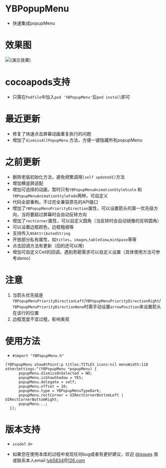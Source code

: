 # YBPopupMenu
 * 快速集成popupMenu

# 效果图
![(演示效果)](https://lyb5834.github.io/Images/YBPopupMenuGif.gif)

# cocoapods支持
  * 只需在`Podfile`中加入`pod 'YBPopupMenu'`后`pod install`即可

# 最近更新
  * 修复了快速点击屏幕动画重复执行的问题
  * 增加了`dismissAllPopupMenu` 方法，方便一键隐藏所有popupMenu

# 之前更新

  * 删除老版初始化方法，避免频繁调用`[self updateUI]`方法
  * 增加横竖屏适配
  * 增加可选择的动画，暂时只有`YBPopupMenuAnimationStyleScale` 和 `YBPopupMenuAnimationStyleFade`两种，可自定义
  * 代码全部重构，不过完全兼容原先的API接口
  * 增加了`YBPopupMenuPriorityDirection`属性，可以设置箭头的第一优先级方向，当将要超过屏幕时会自动反转方向
  * 增加了`rectCorner`属性，可以自定义圆角（当反转时会自动镜像的反转圆角）
  * 可以设置边框颜色，边框粗细等
  * 支持传入`NSAttributedString`
  * 开放部分私有属性，如`titles`，`images`,`tableView`,`minSpace`等等
  * 点击回调方法有更新（旧的还可以用）
  * 增加可自定义Cell的回调，遇到奇葩需求可以自定义设置（具体使用方法可参考demo）

# 注意
  1. 当箭头优先级是`YBPopupMenuPriorityDirectionLeft`/`YBPopupMenuPriorityDirectionRight`/`YBPopupMenuPriorityDirectionNone`时需手动设置`arrowPosition`来设置箭头在该行的位置
  2. 边框宽度不宜过粗，影响美观

# 使用方法
  * `#import "YBPopupMenu.h"`
  ```
  [YBPopupMenu showAtPoint:p titles:TITLES icons:nil menuWidth:110 otherSettings:^(YBPopupMenu *popupMenu) {
        popupMenu.dismissOnSelected = NO;
        popupMenu.isShowShadow = YES;
        popupMenu.delegate = self;
        popupMenu.offset = 10;
        popupMenu.type = YBPopupMenuTypeDark;
        popupMenu.rectCorner = UIRectCornerBottomLeft | UIRectCornerBottomRight;
        popupMenu...;
    }];
  ```


# 版本支持
  * `xcode7.0+`

  * 如果您在使用本库的过程中发现任何bug或者有更好建议，欢迎 [@issues](https://github.com/lyb5834/YBPopupMenu/issues) 我或联系本人email lyb5834@126.com
